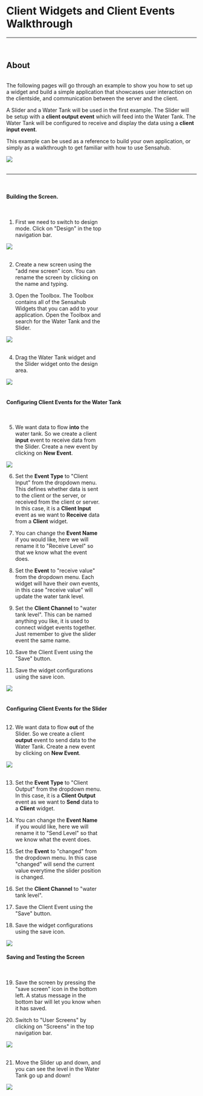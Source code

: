 <!--Client Widgets and Client Events-->
<link rel="stylesheet" type="text/css" media="all" href="/help/markdown_styles.css"/>
<br>

# Client Widgets and Client Events Walkthrough

---

<br>

## About

<div class="column-container">
<div class="column row-container">

The following pages will go through an example to show you how to set up a widget and build a simple application that showcases user interaction on the clientside, and communication between the server and the client.

A Slider and a Water Tank will be used in the first example. The Slider will be setup with a **client output event** which will feed into the Water Tank. The Water Tank will be configured to receive and display the data using a **client input event**.

This example can be used as a reference to build your own application, or simply as a walkthrough to get familiar with how to use Sensahub.

</div>
<div class="column row-container">
<img src="/images/help/walkthrough/client_walkthrough/walkthrough_intro.png">
</div>
</div>

<br>

---

<br>

#### Building the Screen.


<div class="column-container">
<div class="column row-container" style="width:50%;">

<br>

1. First we need to switch to design mode. Click on "Design" in the top navigation bar.

</div>
<div class="column row-container" style="width:50%;">

<img src="/images/help/walkthrough/client_walkthrough/walkthrough_1.png">
</div>
</div>

<div class="column-container">
<div class="column row-container" style="width:50%;">

<br>

2. Create a new screen using the "add new screen" icon. You can rename the screen by clicking on the name and typing.

3. Open the Toolbox. The Toolbox contains all of the Sensahub Widgets that you can add to your application. Open the Toolbox and search for the Water Tank and the Slider.

</div>
<div class="column row-container" style="width:50%;">

<img src="/images/help/walkthrough/client_walkthrough/walkthrough_2.png">

</div>
</div>

<div class="column-container">
<div class="column row-container" style="width:50%;">

<br>

4. Drag the Water Tank widget and the Slider widget onto the design area.

</div>
<div class="column row-container" style="width:50%;">

<img src="/images/help/walkthrough/client_walkthrough/walkthrough_3.png">

</div>
</div>

<br>

#### Configuring Client Events for the Water Tank

<div class="column-container">
<div class="column row-container" style="width:50%;">

<br>

5. We want data to flow **into** the water tank. So we create a client **input** event to receive data from the Slider. Create a new event by clicking on **New Event**.

</div>
<div class="column row-container" style="width:50%;">

<img src="/images/help/walkthrough/client_walkthrough/walkthrough_4.png">

</div>
</div>

<div class="column-container">
<div class="column row-container" style="width:50%;">

6. Set the **Event Type** to "Client Input" from the dropdown menu. This defines whether data is sent to the client or the server, or received from the client or server. In this case, it is a **Client Input** event as we want to **Receive** data from a **Client** widget.

7. You can change the **Event Name** if you would like, here we will rename it to "Receive Level" so that we know what the event does.

8. Set the **Event** to "receive value" from the dropdown menu. Each widget will have their own events, in this case "receive value" will update the water tank level.

9. Set the **Client Channel** to "water tank level". This can be named anything you like, it is used to connect widget events together. Just remember to give the slider event the same name.

10. Save the Client Event using the "Save" button.

11. Save the widget configurations using the save icon.

</div>
<div class="column row-container" style="width:50%;">

<img src="/images/help/walkthrough/client_walkthrough/walkthrough_5.png">

</div>
</div>

<br>

#### Configuring Client Events for the Slider

<div class="column-container">
<div class="column row-container" style="width:50%;">

12. We want data to flow **out** of the Slider. So we create a client **output** event to send data to the Water Tank. Create a new event by clicking on **New Event**.

</div>
<div class="column row-container" style="width:50%;">

<img src="/images/help/walkthrough/client_walkthrough/walkthrough_6.png">

</div>
</div>

<div class="column-container">
<div class="column row-container" style="width:50%;">

<br>

13. Set the **Event Type** to "Client Output" from the dropdown menu. In this case, it is a **Client Output** event as we want to **Send** data to a **Client** widget.

14. You can change the **Event Name** if you would like, here we will rename it to "Send Level" so that we know what the event does.

15. Set the **Event** to "changed" from the dropdown menu. In this case "changed" will send the current value everytime the slider position is changed.

16. Set the **Client Channel** to "water tank level".

17. Save the Client Event using the "Save" button.

18. Save the widget configurations using the save icon.


</div>
<div class="column row-container" style="width:50%;">

<img src="/images/help/walkthrough/client_walkthrough/walkthrough_7.png">

</div>
</div>

#### Saving and Testing the Screen

<div class="column-container">
<div class="column row-container" style="width:50%;">

<br>

19. Save the screen by pressing the "save screen" icon in the bottom left. A status message in the bottom bar will let you know when it has saved.

20. Switch to "User Screens" by clicking on "Screens" in the top navigation bar.

</div>
<div class="column row-container" style="width:50%;">

<img src="/images/help/walkthrough/client_walkthrough/walkthrough_8.png">

</div>
</div>


<div class="column-container">
<div class="column row-container" style="width:50%;">

<br>

21. Move the Slider up and down, and you can see the level in the Water Tank go up and down!

</div>
<div class="column row-container" style="width:50%;">

<img src="/images/help/walkthrough/client_walkthrough/walkthrough_9.png">

</div>
</div>